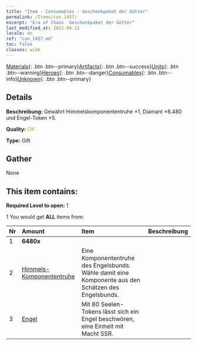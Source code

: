 ```yaml
---
title: "Item - Consumables - Geschenkpaket der Götter"
permalink: /Items/con_1457/
excerpt: "Era of Chaos  Geschenkpaket der Götter"
last_modified_at: 2021-04-11
locale: de
ref: "con_1457.md"
toc: false
classes: wide
---
```

 [Materials](/de/Items/){: .btn .btn--primary}[Artifacts](/de/Items/Artifacts/){: .btn .btn--success}[Units](/de/Items/Units/){: .btn .btn--warning}[Heroes](/de/Items/Heroes/){: .btn .btn--danger}[Consumables](/de/Items/Consumables/){: .btn .btn--info}[Unknown](/de/Items/Unknown/){: .btn .btn--primary}

## Details
 **Beschreibung:** Gewährt Himmelskomponententruhe ×1, Diamant ×6.480 und Engel-Token ×5.

 **Quality:** <span style="color: #FF8C00">OK</span>

 **Type:** Gift

## Gather

  None

## This item contains:

 **Required Level to open:** 1

 1 You would get **ALL** items  from:

  | Nr | Amount |     Item    | Beschreibung |
  |:---|:-------|:------------|:-----------:|
  | 1 |  **6480x** | <i class="fas fa-gem"/> |  | 
  | 2 | [Himmels-Komponententruhe](/de/Items/con_1354/) | Eine Komponententruhe des Engelsbunds. Wähle damit eine Komponente aus den Schätzen des Engelsbunds. | 
  | 3 | [Engel](/de/Items/unt_196/) | Mit 80 Seelen-Tokens lässt sich ein Engel beschwören, eine Einheit mit Macht SSR. | 

